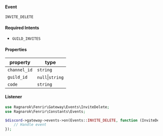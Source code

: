 #### Event
`INVITE_DELETE`

#### Required Intents
- `GUILD_INVITES`

#### Properties
|property|type|
|--------|----|
|`channel_id`|`string`|
|`guild_id`|`null`&#124;`string`|
|`code`|`string`|

#### Listener
```php
use Ragnarok\Fenrir\Gateway\Events\InviteDelete;
use Ragnarok\Fenrir\Constants\Events;

$discord->gateway->events->on(Events::INVITE_DELETE, function (InviteDelete $event) {
    // Handle event
});
```
